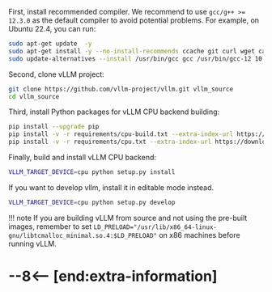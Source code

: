 First, install recommended compiler. We recommend to use `gcc/g++ >= 12.3.0` as the default compiler to avoid potential problems. For example, on Ubuntu 22.4, you can run:

```bash
sudo apt-get update  -y
sudo apt-get install -y --no-install-recommends ccache git curl wget ca-certificates gcc-12 g++-12 libtcmalloc-minimal4 libnuma-dev ffmpeg libsm6 libxext6 libgl1 jq lsof
sudo update-alternatives --install /usr/bin/gcc gcc /usr/bin/gcc-12 10 --slave /usr/bin/g++ g++ /usr/bin/g++-12
```

Second, clone vLLM project:

```bash
git clone https://github.com/vllm-project/vllm.git vllm_source
cd vllm_source
```

Third, install Python packages for vLLM CPU backend building:

```bash
pip install --upgrade pip
pip install -v -r requirements/cpu-build.txt --extra-index-url https://download.pytorch.org/whl/cpu
pip install -v -r requirements/cpu.txt --extra-index-url https://download.pytorch.org/whl/cpu
```

Finally, build and install vLLM CPU backend:

```bash
VLLM_TARGET_DEVICE=cpu python setup.py install
```

If you want to develop vllm, install it in editable mode instead.

```bash
VLLM_TARGET_DEVICE=cpu python setup.py develop
```

!!! note
    If you are building vLLM from source and not using the pre-built images, remember to set `LD_PRELOAD="/usr/lib/x86_64-linux-gnu/libtcmalloc_minimal.so.4:$LD_PRELOAD"` on x86 machines before running vLLM.

# --8<-- [end:extra-information]
